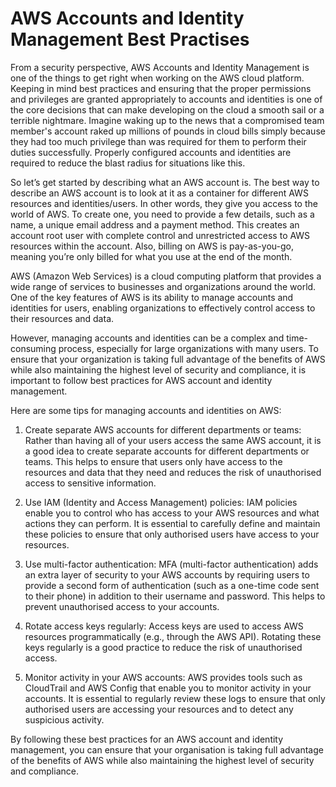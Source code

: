 # AWS Accounts and Identity Management Best Practises

From a security perspective, AWS Accounts and Identity Management is one of the things to get right when working on the AWS cloud platform. Keeping in mind best practices and ensuring that the proper permissions and privileges are granted appropriately to accounts and identities is one of the core decisions that can make developing on the cloud a smooth sail or a terrible nightmare. Imagine waking up to the news that a compromised team member's account raked up millions of pounds in cloud bills simply because they had too much privilege than was required for them to perform their duties successfully. Properly configured accounts and identities are required to reduce the blast radius for situations like this.

So let’s get started by describing what an AWS account is. The best way to describe an AWS account is to look at it as a container for different AWS resources and identities/users. In other words, they give you access to the world of AWS. To create one, you need to provide a few details, such as a name, a unique email address and a payment method. This creates an account root user with complete control and unrestricted access to AWS resources within the account. Also, billing on AWS is pay-as-you-go, meaning you’re only billed for what you use at the end of the month.

AWS (Amazon Web Services) is a cloud computing platform that provides a wide range of services to businesses and organizations around the world. One of the key features of AWS is its ability to manage accounts and identities for users, enabling organizations to effectively control access to their resources and data.

However, managing accounts and identities can be a complex and time-consuming process, especially for large organizations with many users. To ensure that your organization is taking full advantage of the benefits of AWS while also maintaining the highest level of security and compliance, it is important to follow best practices for AWS account and identity management.

Here are some tips for managing accounts and identities on AWS:

1. Create separate AWS accounts for different departments or teams: Rather than having all of your users access the same AWS account, it is a good idea to create separate accounts for different departments or teams. This helps to ensure that users only have access to the resources and data that they need and reduces the risk of unauthorised access to sensitive information.
    
2. Use IAM (Identity and Access Management) policies: IAM policies enable you to control who has access to your AWS resources and what actions they can perform. It is essential to carefully define and maintain these policies to ensure that only authorised users have access to your resources.
    
3. Use multi-factor authentication: MFA (multi-factor authentication) adds an extra layer of security to your AWS accounts by requiring users to provide a second form of authentication (such as a one-time code sent to their phone) in addition to their username and password. This helps to prevent unauthorised access to your accounts.
    
4. Rotate access keys regularly: Access keys are used to access AWS resources programmatically (e.g., through the AWS API). Rotating these keys regularly is a good practice to reduce the risk of unauthorised access.
    
5. Monitor activity in your AWS accounts: AWS provides tools such as CloudTrail and AWS Config that enable you to monitor activity in your accounts. It is essential to regularly review these logs to ensure that only authorised users are accessing your resources and to detect any suspicious activity.
    

By following these best practices for an AWS account and identity management, you can ensure that your organisation is taking full advantage of the benefits of AWS while also maintaining the highest level of security and compliance.